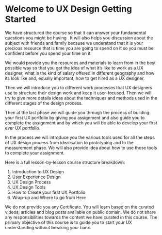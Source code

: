 # Welcome to UX Design Getting Started

We have structured the course so that it can answer your fundamental questions you might be having . It will also helps you discussion about the subject with friends and family because we understand that it is your precious resource that is time you are going to spend on it so you must be confident before you spend your time on it. 

We would provide you the resources and materials to learn from in the best possible way so that you get the idea of what it’s like to work as a UX designer, what is the kind of salary offered in different geography and how its look like and, equally important, how to get hired as a UX designer. 

Then we will introduce you to different work processes that UX designers use to structure their design work and keep it user-focused. Then we will try to give more details ideas about the techniques and methods used in the different stages of the design process. 

Then at the last phase we will guide you through the process of building your first UX portfolio by giving you assignment and also guide you to complete the assignment and by which you will be able to develop your first ever UX portfolio. 

In the process we will introduce you the various tools used for all the steps of UX design process from idealisation to prototyping and to the measurement phase. We will also provide idea about  how to use those tools to complete your assignment.

Here is a full lesson-by-lesson course structure breakdown:

1. Introduction to UX Design
2. User Experience Design
3. UX Design Process
4. UX Design Tools
5. How to Create your first UX Portfolio
6. Wrap-up and Where to go from Here

We do not provide you any Certificate. You will learn based on the curated videos, articles and blog posts available on public domain. We do not share any responsibilities towards the content we have curated in this course.  The primary objective of this course  is to guide you to start your UX understanding without breaking your bank. 



 

